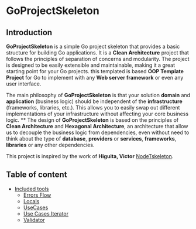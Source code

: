 # GoProjectSkeleton

## Introduction

**GoProjectSkeleton** is a simple Go project skeleton that provides a basic structure for building Go applications. It is a **Clean Architecture** project that follows the principles of separation of concerns and modularity. The project is designed to be easily extensible and maintainable, making it a great starting point for your Go projects. this templated is based **OOP Template Project** for Go to implement with any **Web server framework** or even any user interface.

The main philosophy of **GoProjectSkeleton** is that your solution **domain** and **application** (business logic) should be independent of the **infrastructure** (frameworks, libraries, etc.). This allows you to easily swap out different implementations of your infrastructure without affecting your core business logic.
**
The design of **GoProjectSkeleton** is based on the principles of **Clean Architecture** and **Hexagonal Architecture**, an architecture that allow us to decouple the business logic from dependencies, even without need to think about the type of **database**, **providers** or **services**, **frameworks**, **libraries** or any other dependencies.


This project is inspired by the work of **Higuita, Victor** [NodeTskeleton](https://github.com/harvic3/nodetskeleton).

## Table of content

- [Included tools](#included-tools)
    - [Errors Flow](#errors-flow)
    - [Locals](#locals)
    - [UseCases](#usecases)
    - [Use Cases Iterator](#use-cases-iterator)
    - [Validator](#validator)
